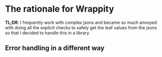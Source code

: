 # The rationale for Wrappity

**TL;DR**: I frequently work with complex jsons and became so much annoyed with doing all the explicit checks to safely get the leaf values from the jsons so that I decided to handle this in a library.

## Error handling in a different way


